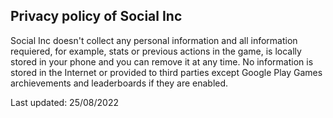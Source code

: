 ## Privacy policy of Social Inc

Social Inc doesn't collect any personal information and all information requiered, for example, stats or previous actions in the game, is locally stored in your phone and you can remove it at any time. No information is stored in the Internet or provided to third parties except Google Play Games archievements and leaderboards if they are enabled.

Last updated: 25/08/2022
